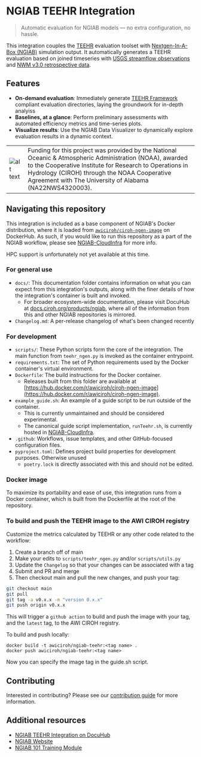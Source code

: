 # NGIAB TEEHR Integration

> Automatic evaluation for NGIAB models — no extra configuration, no hassle.

This integration couples the [TEEHR](https://rtiinternational.github.io/teehr/) evaluation toolset
with [Nextgen-In-A-Box (NGIAB)](https://github.com/jameshalgren/NGIAB-CloudInfra) simulation output.
It automatically generates a TEEHR evaluation based on joined timeseries with
[USGS streamflow observations](https://waterdata.usgs.gov/nwis/rt) and [NWM v3.0 retrospective data](https://registry.opendata.aws/nwm-archive/).

## Features

- **On-demand evaluation**: Immediately generate [TEEHR Framework](https://rtiinternational.github.io/teehr/getting_started/teehr_framework.html)
compliant evaluation directories, laying the groundwork for in-depth analyiss
- **Baselines, at a glance**: Perform preliminary assessments with automated efficiency metrics and time-series plots.
- **Visualize results**: Use the NGIAB Data Visualizer to dynamically explore evaluation results in a dynamic context.

| | |
| --- | --- |
| ![alt text](https://ciroh.ua.edu/wp-content/uploads/2022/08/CIROHLogo_200x200.png) | Funding for this project was provided by the National Oceanic & Atmospheric Administration (NOAA), awarded to the Cooperative Institute for Research to Operations in Hydrology (CIROH) through the NOAA Cooperative Agreement with The University of Alabama (NA22NWS4320003). |


## Navigating this repository

This integration is included as a base component of NGIAB's Docker distribution, where it is loaded from [`awiciroh/ciroh-ngen-image`](https://hub.docker.com/r/awiciroh/ciroh-ngen-image) on DockerHub.
As such, if you would like to run this repository as a part of the NGIAB workflow, please see [NGIAB-CloudInfra](https://github.com/CIROH-UA/NGIAB-CloudInfra) for more info.

HPC support is unfortunately not yet available at this time.

### For general use

- `docs/`: This documentation folder contains information on what you can expect from this integration's outputs, along with the finer details of how the integration's container is built and invoked.
  - For broader ecosystem-wide documentation, please visit DocuHub at [docs.ciroh.org/products/ngiab](https://docs.ciroh.org/products/ngiab), where all of the information from this and other NGIAB repositories is mirrored.
- `Changelog.md`: A per-release changelog of what's been changed recently

### For development

- `scripts/`: These Python scripts form the core of the integration. The main function from `teehr_ngen.py` is invoked as the container entrypoint.
- `requirements.txt`: The set of Python requirements used by the Docker container's virtual environment. 
- `Dockerfile`: The build instructions for the Docker container.
  - Releases built from this folder are available at [https://hub.docker.com/r/awiciroh/ciroh-ngen-image](https://hub.docker.com/r/awiciroh/ciroh-ngen-image).
- `example_guide.sh`: An example of a guide script to be run outside of the container.
  - This is currently unmaintained and should be considered experimental.
  - The canonical guide script implementation, `runTeehr.sh`, is currently hosted in [NGIAB-CloudInfra](https://github.com/CIROH-UA/NGIAB-CloudInfra).
- `.github`: Workflows, issue templates, and other GitHub-focused configuration files.
- `pyproject.toml`: Defines project build properties for development purposes. Otherwise unused
  - `poetry.lock` is directly associated with this and should not be edited. <!-- TODO: These might be vestigial and worth removing? -->

### Docker image

To maximize its portability and ease of use, this integration runs from a Docker container, which is built from the Dockerfile at the root of the repository.


### To build and push the TEEHR image to the AWI CIROH registry

Customize the metrics calculated by TEEHR or any other code related to the workflow:

1. Create a branch off of main
2. Make your edits to `scripts/teehr_ngen.py` and/or `scripts/utils.py`
3. Update the `Changelog` so that your changes can be associated with a tag
4. Submit and PR and merge
5. Then checkout main and pull the new changes, and push your tag:
```bash
git checkout main
git pull
git tag -a v0.x.x -m "version 0.x.x"
git push origin v0.x.x
```

This will trigger a `github action` to build and push the image with your tag, and the `latest` tag, to the AWI CIROH registry.

To build and push locally:
```
docker build -t awiciroh/ngiab-teehr:<tag name> .
docker push awiciroh/ngiab-teehr:<tag name>
```

Now you can specify the image tag in the guide.sh script.


## Contributing

Interested in contributing? Please see our [contribution guide](09_CONTRIBUTE.md) for more information.

## Additional resources

- [NGIAB TEEHR Integration on DocuHub](https://docs.ciroh.org/docs/products/ngiab/components/ngiab-teehr/)
- [NGIAB Website](https://ngiab.ciroh.org)
- [NGIAB 101 Training Module](https://docs.ciroh.org/training-NGIAB-101/)